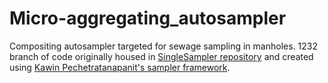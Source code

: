 # Micro-aggregating_autosampler
Compositing autosampler targeted for sewage sampling in manholes. 1232 branch of code originally housed in [SingleSampler repository](https://github.com/OPEnSLab-OSU/SingleSampler) and created using [Kawin Pechetratanapanit's sampler framework](https://github.com/OPEnSLab-OSU/OPEnSamplerFramework).

